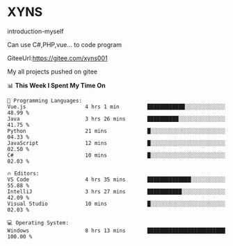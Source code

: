 # XYNS
introduction-myself

Can use C#,PHP,vue... to code program

GiteeUrl:https://gitee.com/xyns001

My all projects pushed on gitee

<!--START_SECTION:waka-->
📊 **This Week I Spent My Time On** 

```text
💬 Programming Languages: 
Vue.js                   4 hrs 1 min         ████████████░░░░░░░░░░░░░   48.99 % 
Java                     3 hrs 26 mins       ██████████░░░░░░░░░░░░░░░   41.75 % 
Python                   21 mins             █░░░░░░░░░░░░░░░░░░░░░░░░   04.33 % 
JavaScript               12 mins             █░░░░░░░░░░░░░░░░░░░░░░░░   02.50 % 
C#                       10 mins             █░░░░░░░░░░░░░░░░░░░░░░░░   02.03 % 

🔥 Editors: 
VS Code                  4 hrs 35 mins       ██████████████░░░░░░░░░░░   55.88 % 
IntelliJ                 3 hrs 27 mins       ███████████░░░░░░░░░░░░░░   42.09 % 
Visual Studio            10 mins             █░░░░░░░░░░░░░░░░░░░░░░░░   02.03 % 

💻 Operating System: 
Windows                  8 hrs 13 mins       █████████████████████████   100.00 % 
```


<!--END_SECTION:waka-->
